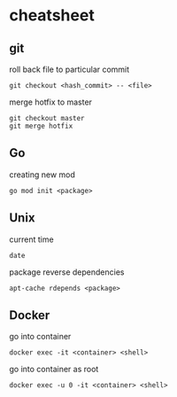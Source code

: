# cheatsheet
## git
roll back file to particular commit
```
git checkout <hash_commit> -- <file>
```
merge hotfix to master
```
git checkout master
git merge hotfix
```

## Go
creating new mod
```
go mod init <package>
```
## Unix
current time
```
date
```
package reverse dependencies
```
apt-cache rdepends <package>
```

## Docker
go into container
```
docker exec -it <container> <shell>
```
go into container as root
```
docker exec -u 0 -it <container> <shell>
```

